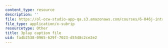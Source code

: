 ```yaml
---
content_type: resource
description: ''
file: https://ol-ocw-studio-app-qa.s3.amazonaws.com/courses/6-046j-introduction-to-algorithms-sma-5503-fall-2005/fa4b25380965629f7023d5548c2ce2e2_-EQTVuAhSFY.srt
file_type: application/x-subrip
resourcetype: Other
title: 3play caption file
uid: fa4b2538-0965-629f-7023-d5548c2ce2e2
---
```

